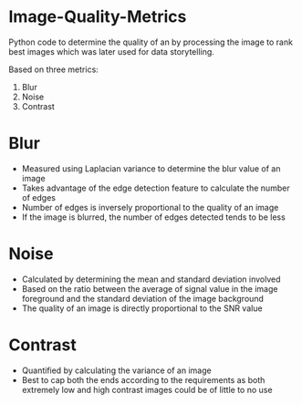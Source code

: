 # Image-Quality-Metrics
Python code to determine the quality of an by processing the image to rank best images which was later used for data storytelling.

Based on three metrics:
1. Blur
2. Noise
3. Contrast

# Blur
* Measured using Laplacian variance to determine the blur value of an image
* Takes advantage of the edge detection feature to calculate the number of edges
* Number of edges is inversely proportional to the quality of an image
* If the image is blurred, the number of edges detected tends to be less

# Noise
* Calculated by determining the mean and standard deviation involved
* Based on the ratio between the average of signal value in the image foreground and the standard deviation of the image background
* The quality of an image is directly proportional to the SNR value

# Contrast
* Quantified by calculating the variance of an image
* Best to cap both the ends according to the requirements as both extremely low and high contrast images could be of little to no use   
